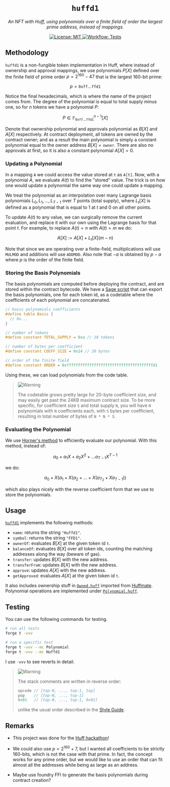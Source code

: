 <p align="center">
  <h1 align="center">
    <code>huffd1</code>
  </h1>
  <p align="center">
    <i>An NFT with Huff, using polynomials over a finite field of order the largest prime address, instead of mappings.</i>
  </p>
</p>

<p align="center">
    <a href="https://opensource.org/licenses/MIT" target="_blank">
        <img alt="License: MIT" src="https://img.shields.io/badge/license-MIT-yellow.svg">
    </a>
    <a href="./.github/workflows/tests.yml" target="_blank">
        <img alt="Workflow: Tests" src="https://github.com/erhant/huffd1/actions/workflows/tests.yaml/badge.svg?branch=main">
    </a>
</p>

## Methodology

`huffd1` is a non-fungible token implementation in Huff, where instead of ownership and approval mappings, we use polynomials $P[X]$ defined over the finite field of prime order $p = 2^{160} - 47$ that is the largest 160-bit prime:

$$
p = \mathtt{0xff}\ldots\mathtt{ffd1}
$$

Notice the final hexadecimals, which is where the name of the project comes from. The degree of the polynomial is equal to total supply minus one, so for $n$ tokens we have a polynomial $P$:

$$
P \in \mathbb{F}_{\mathtt{0xff}\ldots\mathtt{ffd1}}^{n-1}[X]
$$

Denote that ownership polynomial and approvals polynomial as $B[X]$ and $A[X]$ respectively. At contract deployment, all tokens are owned by the contract owner; and as a result the main polynomial is simply a constant polynomial equal to the owner address $B[X] = \mathtt{owner}$. There are also no approvals at first, so it is also a constant polynomial $A[X] = 0$.

### Updating a Polynomial

In a mapping `A` we could access the value stored at `t` as `A[t]`. Now, with a polynomial $A$, we evaluate $A(t)$ to find the "stored" value. The trick is on how one would update a polynomial the same way one could update a mapping.

We treat the polynomial as an interpolation over many Lagrange basis polynomials $L_0, L_1, \ldots, L_{T-1}$ over $T$ points (total supply), where $L_t[X]$ is defined as a polynomial that is equal to 1 at $t$ and 0 on all other points.

To update $A(t)$ to any value, we can surgically remove the current evaluation, and replace it with our own using the Lagrange basis for that point $t$. For example, to replace $A(t) = n$ with $A(t) = m$ we do:

$$
A[X] := A[X] + L_t[X](m - n)
$$

Note that since we are operating over a finite-field, multiplications will use `MULMOD` and additions will use `ADDMOD`. Also note that $-a$ is obtained by $p-a$ where $p$ is the order of the finite field.

### Storing the Basis Polynomials

The basis polynomials are computed before deploying the contract, and are stored within the contract bytecode. We have a [Sage script](./src/Huffd1.sage) that can export the basis polynomials, one for each token id, as a codetable where the coefficients of each polynomial are concatenated.

```c
// basis polynomials coefficients
#define table Basis {
  // 0x...
}

// number of tokens
#define constant TOTAL_SUPPLY = 0xa // 10 tokens

// number of bytes per coefficient
#define constant COEFF_SIZE = 0x14 // 20 bytes

// order of the finite field
#define constant ORDER = 0xffffffffffffffffffffffffffffffffffffffd1
```

Using these, we can load polynomials from the code table.

> <picture>
>   <source media="(prefers-color-scheme: light)" srcset="https://raw.githubusercontent.com/Mqxx/GitHub-Markdown/main/blockquotes/badge/light-theme/warning.svg">
>   <img alt="Warning" src="https://raw.githubusercontent.com/Mqxx/GitHub-Markdown/main/blockquotes/badge/dark-theme/warning.svg">
> </picture><br>
>
> The codetable grows pretty large for 20-byte coefficient size, and may easily get past the 24KB maximum contract size. To be more specific, for coefficient size `S` and total supply `N`, you will have `N` polynomials with `N` coefficients each, with `S` bytes per coefficient, resulting in total number of bytes of `N * N * S`.

### Evaluating the Polynomial

We use [Horner's method](https://zcash.github.io/halo2/background/polynomials.html#aside-horners-rule) to efficiently evaluate our polynomial. With this method, instead of:

$$
a_0 + a_1X + a_2X^2 + \ldots a_{T-1}X^{T-1}
$$

we do:

$$
a_0 + X(a_1 + X(a_2 + \ldots + X(a_{T_2} + Xa_{T-1}))
$$

which also plays nicely with the reverse coefficient form that we use to store the polynomials.

## Usage

[`huffd1`](./src/Huffd1.huff) implements the following methods:

- `name`: returns the string `"Huffd1"`.
- `symbol`: returns the string `"FFD1"`.
- `ownerOf`: evaluates $B[X]$ at the given token id `t`.
- `balanceOf`: evaluates $B[X]$ over all token ids, counting the matching addresses along the way (beware of gas).
- `transfer`: updates $B[X]$ with the new address.
- `transferFrom`: updates $B[X]$ with the new address.
- `approve`: updates $A[X]$ with the new address.
- `getApproved`: evaluates $A[X]$ at the given token id `t`.

It also includes ownership stuff in [`Owned.huff`](./src/util/Owned.huff) imported from [Huffmate](https://github.com/huff-language/huffmate/blob/main/src/auth/Owned.huff). Polynomial operations are implemented under [`Polynomial.huff`](./src/util/Polynomial.huff).

## Testing

You can use the following commands for testing.

```sh
# run all tests
forge t -vvv

# run a specific test
forge t -vvv --mc Polynomial
forge t -vvv --mc Huffd1
```

I use `-vvv` to see reverts in detail.

> <picture>
>   <source media="(prefers-color-scheme: light)" srcset="https://raw.githubusercontent.com/Mqxx/GitHub-Markdown/main/blockquotes/badge/light-theme/note.svg">
>   <img alt="Warning" src="https://raw.githubusercontent.com/Mqxx/GitHub-Markdown/main/blockquotes/badge/dark-theme/note.svg">
> </picture><br>
>
> The stack comments are written in reverse order:
>
> ```c
> opcode // [top-N, ..., top-1, top]
> pop    // [top-N, ..., top-1]
> 0x01   // [top-N, ..., top-1, 0x01]
> ```
>
> unlike the usual order described in the [Style Guide](https://docs.huff.sh/style-guide/overview/).

## Remarks

- This project was done for the [Huff hackathon](https://huff.sh/hackathon)!

- We could also use $p = 2^{160} + 7$, but I wanted all coefficients to be strictly 160-bits, which is not the case with that prime. In fact, the concept works for any prime order, but we would like to use an order that can fit almost all the addresses while being as large as an address.

- Maybe use foundry FFI to generate the basis polynomials during contract creation?
